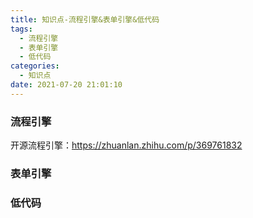 ```yaml
---
title: 知识点-流程引擎&表单引擎&低代码
tags:
  - 流程引擎
  - 表单引擎
  - 低代码
categories:
  - 知识点
date: 2021-07-20 21:01:10
---
```




### 流程引擎

开源流程引擎：https://zhuanlan.zhihu.com/p/369761832





### 表单引擎





### 低代码

